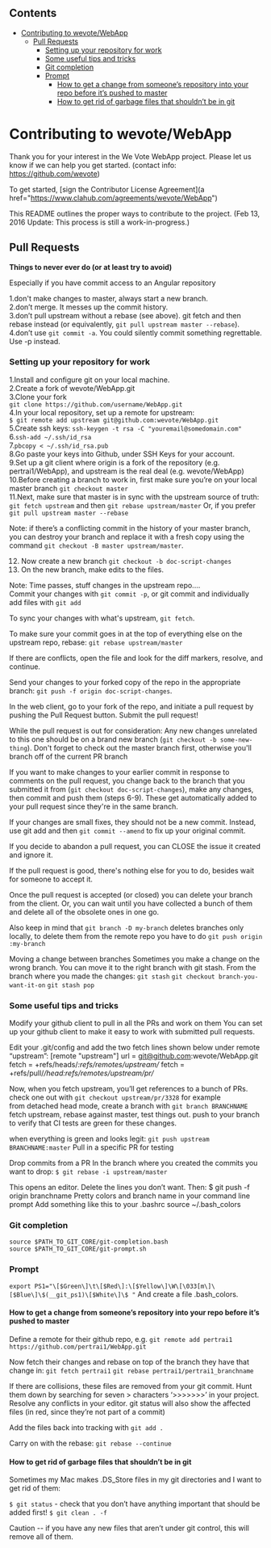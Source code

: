 <!-- START doctoc generated TOC please keep comment here to allow auto update -->
<!-- DON'T EDIT THIS SECTION, INSTEAD RE-RUN doctoc TO UPDATE -->
## Contents

- [Contributing to wevote/WebApp](#contributing-to-wevotewebapp)
  - [Pull Requests](#pull-requests)
    - [Setting up your repository for work](#setting-up-your-repository-for-work)
    - [Some useful tips and tricks](#some-useful-tips-and-tricks)
    - [Git completion](#git-completion)
    - [Prompt](#prompt)
      - [How to get a change from someone’s repository into your repo before it’s pushed to master](#how-to-get-a-change-from-someone%E2%80%99s-repository-into-your-repo-before-it%E2%80%99s-pushed-to-master)
      - [How to get rid of garbage files that shouldn’t be in git](#how-to-get-rid-of-garbage-files-that-shouldn%E2%80%99t-be-in-git)

<!-- END doctoc generated TOC please keep comment here to allow auto update -->

# Contributing to wevote/WebApp

Thank you for your interest in the We Vote WebApp project. Please let us know if we can help you get started.
 (contact info: https://github.com/wevote)

To get started, [sign
the Contributor License Agreement](a
href="https://www.clahub.com/agreements/wevote/WebApp")

This README outlines the proper ways to contribute to the project. 
(Feb 13, 2016 Update: This process is still a work-in-progress.)

## Pull Requests

**Things to never ever do (or at least try to avoid)**

Especially if you have commit access to an Angular repository

1.don't make changes to master, always start a new branch.  
2.don’t merge. It messes up the commit history.  
3.don’t pull upstream without a rebase (see above). git fetch and then rebase
  instead (or equivalently, `git pull upstream master --rebase`).   
4.don’t use `git commit -a`. You could silently commit something regrettable. Use -p instead.

### Setting up your repository for work

1.Install and configure git on your local machine.  
2.Create a fork of wevote/WebApp.git  
3.Clone your fork  
`git clone https://github.com/username/WebApp.git`  
4.In your local repository, set up a remote for upstream:  
`$ git remote add upstream git@github.com:wevote/WebApp.git`  
5.Create ssh keys: `ssh-keygen -t rsa -C "youremail@somedomain.com"`  
6.`ssh-add ~/.ssh/id_rsa`  
7.`pbcopy < ~/.ssh/id_rsa.pub`  
8.Go paste your keys into Github, under SSH Keys for your account.  
9.Set up a git client where origin is a fork of the repository (e.g.
  pertrai1/WebApp), and upstream is the real deal (e.g. wevote/WebApp) 
10.Before creating a branch to work in, first make sure you’re on your local
   master branch `git checkout master`  
11.Next, make sure that master is in sync with the upstream source of truth:
   `git fetch upstream` and then `git rebase upstream/master` Or, if you prefer
	`git pull upstream master --rebase`  
    
Note: if there’s a conflicting commit in the history of your master branch, you
can destroy your branch and replace it with a fresh copy using the command  `git
checkout -B master upstream/master`.  

12. Now create a new branch `git checkout -b doc-script-changes`  
13. On the new branch, make edits to the files.   

Note: Time passes, stuff changes in the upstream repo....  
Commit your changes with `git commit -p`, or git commit and individually add
files with `git add`  

To sync your changes with what's upstream, `git fetch`.   

To make sure your commit goes in at the top of everything else on the upstream
repo, rebase: `git rebase upstream/master`  

If there are conflicts, open the file and look for the diff markers, resolve, and continue.

Send your changes to your forked copy of the repo in the appropriate branch:
`git push -f origin doc-script-changes`.  

In the web client, go to your fork of the repo, and initiate a pull request by pushing the Pull Request button. Submit the pull request!

While the pull request is out for consideration:
Any new changes unrelated to this one should be on a brand new branch (`git
checkout -b some-new-thing`). Don't forget to check out the master branch first, otherwise you'll branch off of the current PR branch

If you want to make changes to your earlier commit in response to comments on
the pull request, you change back to the branch that you submitted it from (`git
checkout doc-script-changes`), make any changes, then commit and push them (steps 6-9). These get automatically added to your pull request since they're in the same branch.

If your changes are small fixes, they should not be a new commit. Instead, use
git add and then `git commit --amend` to fix up your original commit. 

If you decide to abandon a pull request, you can CLOSE the issue it created and ignore it.  

If the pull request is good, there's nothing else for you to do, besides wait for someone to accept it. 

Once the pull request is accepted (or closed) you can delete your branch from the client. Or, you can wait until you have collected a bunch of them and delete all of the obsolete ones in one go.

Also keep in mind that `git branch -D my-branch` deletes branches only locally, to delete them from the remote repo you have to do `git push origin :my-branch`

Moving a change between branches
Sometimes you make a change on the wrong branch. You can move it to the right branch with git stash. From the branch where you made the changes:
`git stash`
`git checkout branch-you-want-it-on`
`git stash pop`


### Some useful tips and tricks

Modify your github client to pull in all the PRs and work on them
You can set up your github client to make it easy to work with submitted pull requests.

Edit your .git/config and add the two fetch lines shown below under remote “upstream”:
[remote "upstream"]
        url = git@github.com:wevote/WebApp.git
        fetch = +refs/heads/*:refs/remotes/upstream/*
        fetch = +refs/pull/*/head:refs/remotes/upstream/pr/* 

Now, when you fetch upstream, you’ll get references to a bunch of PRs.
check one out with `git checkout upstream/pr/3328` for example  
from detached head mode, create a branch with `git branch BRANCHNAME`
fetch upstream, rebase against master, test things out. 
push to your branch to verify that CI tests are green for these changes.

when everything is green and looks legit: 
`git push upstream BRANCHNAME:master`
Pull in a specific PR for testing

Drop commits from a PR
In the branch where you created the commits you want to drop:
`$ git rebase -i upstream/master`

This opens an editor. Delete the lines you don’t want. Then:
	$ git push -f origin branchname
Pretty colors and branch name in your command line prompt
Add something like this to your .bashrc
source ~/.bash_colors

### Git completion
`source $PATH_TO_GIT_CORE/git-completion.bash`  
`source $PATH_TO_GIT_CORE/git-prompt.sh`

### Prompt
`export
PS1="\[$Green\]\t\[$Red\]:\[$Yellow\]\W\[\033[m\]\[$Blue\]\$(__git_ps1)\[$White\]\$
"`
And create a file .bash_colors.

#### How to get a change from someone’s repository into your repo before it’s pushed to master
Define a remote for their github repo, e.g. 
`git remote add pertrai1 https://github.com/pertrai1/WebApp.git`

Now fetch their changes and rebase on top of the branch they have that change in:
`git fetch pertrai1`
`git rebase pertrai1/pertrai1_branchname`

If there are collisions, these files are removed from your git commit. Hunt them down by searching for seven > characters ‘>>>>>>>’ in your project. Resolve any conflicts in your editor. git status will also show the affected files (in red, since they’re not part of a commit)

Add the files back into tracking with `git add .`

Carry on with the rebase: `git rebase --continue`

#### How to get rid of garbage files that shouldn’t be in git

Sometimes my Mac makes .DS_Store files in my git directories and I want to get rid of them:

`$ git status` - check that you don’t have anything important that should be added first!
`$ git clean . -f`

Caution -- if you have any new files that aren’t under git control, this will remove all of them.

